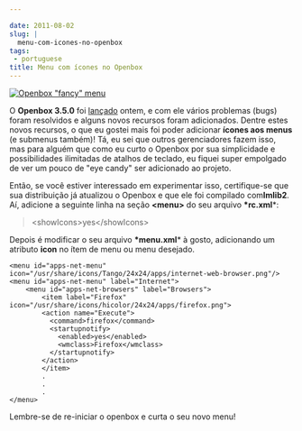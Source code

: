 ```yaml
---

date: 2011-08-02
slug: |
  menu-com-icones-no-openbox
tags:
 - portuguese
title: Menu com ícones no Openbox
---
```


[![Openbox \"fancy\"
menu](http://en.ogmaciel.com/wp-content/uploads/2011/08/openboxmenu.png)](http://en.ogmaciel.com/wp-content/uploads/2011/08/openboxmenu.png)

O **Openbox 3.5.0** foi
[lançado](http://openbox.org/wiki/Openbox:Changelog) ontem, e com ele
vários problemas (bugs) foram resolvidos e alguns novos recursos foram
adicionados. Dentre estes novos recursos, o que eu gostei mais foi poder
adicionar **ícones aos menus** (e submenus também)! Tá, eu sei que
outros gerenciadores fazem isso, mas para alguém que como eu curto o
Openbox por sua simplicidade e possibilidades ilimitadas de atalhos de
teclado, eu fiquei super empolgado de ver um pouco de "eye candy" ser
adicionado ao projeto.

Então, se você estiver interessado em experimentar isso, certifique-se
que sua distribuição já atualizou o Openbox e que ele foi compilado
com**Imlib2**. Aí, adicione a seguinte linha na seção **\<menu\>** do
seu arquivo **\*rc.xml**\*:

> \<showIcons\>yes\</showIcons\>

Depois é modificar o seu arquivo **\*menu.xml**\* à gosto, adicionando
um atributo **icon** no ítem de menu ou menu desejado.

    <menu id="apps-net-menu" icon="/usr/share/icons/Tango/24x24/apps/internet-web-browser.png"/>
    <menu id="apps-net-menu" label="Internet">
        <menu id="apps-net-browsers" label="Browsers">
            <item label="Firefox" icon="/usr/share/icons/hicolor/24x24/apps/firefox.png">
            <action name="Execute">
              <command>firefox</command>
              <startupnotify>
                <enabled>yes</enabled>
                <wmclass>Firefox</wmclass>
              </startupnotify>
            </action>
            </item>
            .
            .
            .
    </menu>

Lembre-se de re-iniciar o openbox e curta o seu novo menu!
